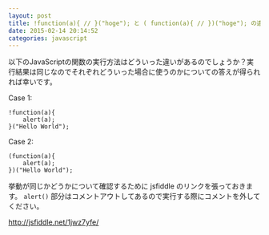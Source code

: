 ```yaml
---
layout: post
title: !function(a){ // }("hoge"); と ( function(a){ // })("hoge"); の違いは？
date: 2015-02-14 20:14:52
categories: javascript
---
```

<!-- {% raw %} -->
<p>以下のJavaScriptの関数の実行方法はどういった違いがあるのでしょうか？実行結果は同じなのでそれぞれどういった場合に使うのかについての答えが得られれば幸いです。</p>

<p>Case 1:</p>

<pre><code>!function(a){
    alert(a);
}("Hello World");
</code></pre>

<p>Case 2:</p>

<pre><code>(function(a){
    alert(a);
})("Hello World");
</code></pre>

<p>挙動が同じかどうかについて確認するために jsfiddle のリンクを張っておきます。 <code>alert()</code> 部分はコメントアウトしてあるので実行する際にコメントを外してください。</p>

<p><a href="http://jsfiddle.net/1jwz7yfe/" rel="nofollow">http://jsfiddle.net/1jwz7yfe/</a></p>
<!-- {% endraw %} -->
